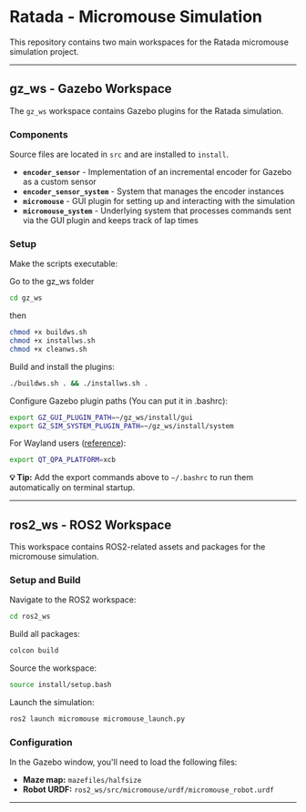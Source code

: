 # Ratada - Micromouse Simulation

This repository contains two main workspaces for the Ratada micromouse simulation project.

---

## gz_ws - Gazebo Workspace

The `gz_ws` workspace contains Gazebo plugins for the Ratada simulation.

### Components

Source files are located in `src` and are installed to `install`.

- **`encoder_sensor`** - Implementation of an incremental encoder for Gazebo as a custom sensor
- **`encoder_sensor_system`** - System that manages the encoder instances
- **`micromouse`** - GUI plugin for setting up and interacting with the simulation
- **`micromouse_system`** - Underlying system that processes commands sent via the GUI plugin and keeps track of lap times

### Setup

Make the scripts executable:

Go to the gz_ws folder

```sh
cd gz_ws
```

then

```sh
chmod +x buildws.sh
chmod +x installws.sh
chmod +x cleanws.sh
```

Build and install the plugins:

```sh
./buildws.sh . && ./installws.sh .
```

Configure Gazebo plugin paths (You can put it in .bashrc):

```sh
export GZ_GUI_PLUGIN_PATH=~/gz_ws/install/gui
export GZ_SIM_SYSTEM_PLUGIN_PATH=~/gz_ws/install/system
```

For Wayland users ([reference](https://gazebosim.org/docs/harmonic/troubleshooting/#wayland-issues)):

```sh
export QT_QPA_PLATFORM=xcb 
```

**💡 Tip:** Add the export commands above to `~/.bashrc` to run them automatically on terminal startup.

---

## ros2_ws - ROS2 Workspace

This workspace contains ROS2-related assets and packages for the micromouse simulation.

### Setup and Build

Navigate to the ROS2 workspace:

```sh
cd ros2_ws
```

Build all packages:

```sh
colcon build
```

Source the workspace:

```sh
source install/setup.bash
```

Launch the simulation:

```sh
ros2 launch micromouse micromouse_launch.py
```

### Configuration

In the Gazebo window, you'll need to load the following files:

- **Maze map:** `mazefiles/halfsize`
- **Robot URDF:** `ros2_ws/src/micromouse/urdf/micromouse_robot.urdf`

---
